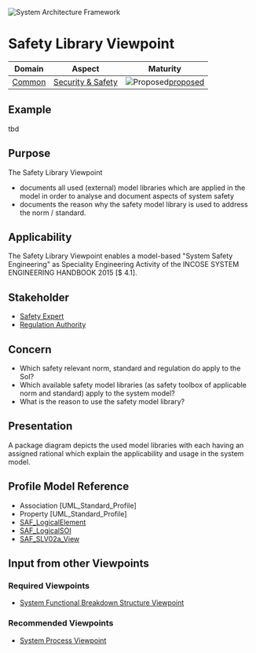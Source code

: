 ![System Architecture Framework](../diagrams/Logo_SAF.png)
# Safety Library Viewpoint
|**Domain**|**Aspect**|**Maturity**|
| --- | --- | --- |
|[Common](../domains.md#Domain-Common)|[Security & Safety](../aspects.md#Aspect-Security--Safety)|![Proposed](../diagrams/Under_construction_icon-red.svg)[proposed](../using-saf/maturity.md#proposed)|
## Example
tbd
## Purpose
The Safety Library Viewpoint
* documents all used (external) model libraries which are applied in the model in order to analyse and document aspects of system safety
* documents the reason why the safety model library is used to address the norm / standard.  
## Applicability
The Safety Library Viewpoint enables a model-based "System Safety Engineering" as Speciality Engineering Activity of the INCOSE SYSTEM ENGINEERING HANDBOOK 2015 [$ 4.1].
## Stakeholder
* [Safety Expert](../stakeholders.md#safety-expert)
* [Regulation Authority](../stakeholders.md#Regulation-Authority)
## Concern
* Which safety relevant norm, standard and regulation do apply to the SoI?
* Which available safety model libraries (as safety toolbox of applicable norm and standard) apply to the system model?
* What is the reason to use the safety model library?
## Presentation
A package diagram depicts the used model libraries with each having an assigned rational which explain the applicability and usage in the system model.
## Profile Model Reference
* Association [UML_Standard_Profile]
* Property [UML_Standard_Profile]
* [SAF_LogicalElement](../stereotypes.md#SAF_LogicalElement)
* [SAF_LogicalSOI](../stereotypes.md#SAF_LogicalSOI)
* [SAF_SLV02a_View](../stereotypes.md#SAF_SLV02a_View)
## Input from other Viewpoints
### Required Viewpoints
* [System Functional Breakdown Structure Viewpoint](System-Functional-Breakdown-Structure-Viewpoint.md)
### Recommended Viewpoints
* [System Process Viewpoint](System-Process-Viewpoint.md)

